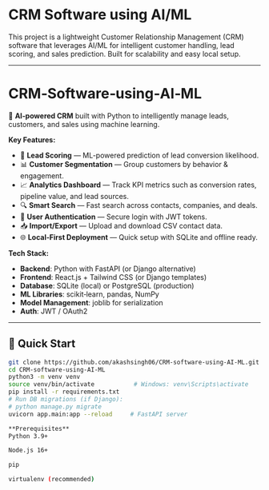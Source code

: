 # CRM Software using AI/ML

This project is a lightweight Customer Relationship Management (CRM) software that leverages AI/ML for intelligent customer handling, lead scoring, and sales prediction. Built for scalability and easy local setup.

---

# CRM‑Software‑using‑AI‑ML

🚀 **AI‑powered CRM** built with Python to intelligently manage leads, customers, and sales using machine learning.

**Key Features:**
- 🧠 **Lead Scoring** — ML-powered prediction of lead conversion likelihood.
- 📊 **Customer Segmentation** — Group customers by behavior & engagement.
- 📈 **Analytics Dashboard** — Track KPI metrics such as conversion rates, pipeline value, and lead sources.
- 🔍 **Smart Search** — Fast search across contacts, companies, and deals.
- 🔐 **User Authentication** — Secure login with JWT tokens.
- 📥 **Import/Export** — Upload and download CSV contact data.
- 🌐 **Local‑First Deployment** — Quick setup with SQLite and offline ready.

**Tech Stack:**
- **Backend**: Python with FastAPI (or Django alternative)
- **Frontend**: React.js + Tailwind CSS (or Django templates)
- **Database**: SQLite (local) or PostgreSQL (production)
- **ML Libraries**: scikit‑learn, pandas, NumPy
- **Model Management**: joblib for serialization
- **Auth**: JWT / OAuth2

---

## 🚀 Quick Start

```bash
git clone https://github.com/akashsingh06/CRM‑software‑using‑AI‑ML.git
cd CRM‑software‑using‑AI‑ML
python3 -m venv venv
source venv/bin/activate           # Windows: venv\Scripts\activate
pip install -r requirements.txt
# Run DB migrations (if Django):
# python manage.py migrate
uvicorn app.main:app --reload     # FastAPI server

**Prerequisites**
Python 3.9+

Node.js 16+

pip

virtualenv (recommended)
